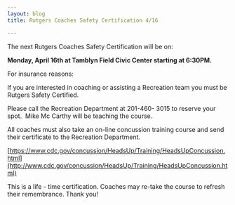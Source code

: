 ```yaml
---
layout: blog
title: Rutgers Coaches Safety Certification 4/16

---
```


The next Rutgers Coaches Safety Certification will be on:

**Monday, April 16th at Tamblyn Field Civic Center starting at 6:30PM.**

For insurance reasons: 

If you are interested in coaching or assisting a Recreation team you must be Rutgers Safety
Certified.


Please call the Recreation Department at 201-460- 3015 to reserve your spot.  Mike Mc Carthy
will be teaching the course.

All coaches must also take an on-line concussion training course and send their certificate to the
Recreation Department.

[https://www.cdc.gov/concussion/HeadsUp/Training/HeadsUpConcussion.html](http://www.cdc.gov/concussion/HeadsUp/Training/HeadsUpConcussion.html)

This is a life - time certification. Coaches may re-take the course to refresh their remembrance.
Thank you!
